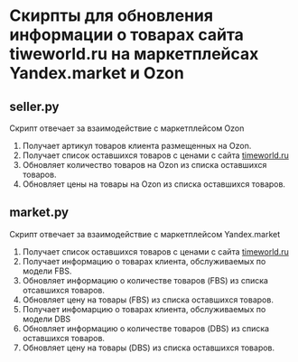 # Скирпты для обновления информации о товарах сайта tiweworld.ru на маркетплейсах Yandex.market и Ozon #

## seller.py ##

Скрипт отвечает за взаимодействие с маркетплейсом Ozon

1. Получает артикул товаров клиента размещенных на Ozon.
2. Получает список оставшихся товаров с ценами с сайта [timeworld.ru](www.timeworld.ru)
3. Обновляет количество товаров на Ozon из списка оставшихся товаров.
4. Обновляет цены на товары на Ozon из списка оставшихся товаров.

## market.py ##

Скрипт отвечает за взаимодействие с маркетплейсом Yandex.market

1. Получает список оставшихся товаров с ценами с сайта [timeworld.ru](www.timeworld.ru)
2. Получает информацию о товарах клиента, обслуживаемых по модели FBS.
3. Обновляет информацию о количестве товаров (FBS) из списка отсавшихся товаров.
4. Обновляет цену на товары (FBS) из списка оставшихся товаров.
5. Получает инфомарцию о товарах клиента, обслуживаемых по модели DBS
6. Обновляет информацию о количестве товаров (DBS) из списка оставшихся товаров.
7. Обновляет цену на товары (DBS) из списка оставшихся товаров.
